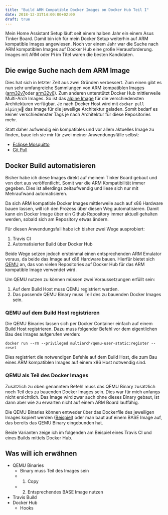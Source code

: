 ```yaml
---
title: "Build ARM Compatible Docker Images on Docker Hub Teil I"
date: 2018-12-31T14:00:00+02:00
draft: true
---
```


Mein Home Assistant Setup läuft seit einem halben Jahr ein einem Asus Tinker Board. Damit bin ich für mein Docker Setup weiterhin auf ARM kompatible Images angewiesen. Noch vor einem Jahr war die Suche nach ARM kompatiblen Images auf Docker Hub eine große Herausforderung. Images mit ARM oder Pi im Titel waren die besten Kandidaten. 

## Die ewige Suche nach dem ARM Image

Dies hat sich in letzter Zeit aus zwei Gründen verbessert. Zum einen gibt es nun sehr umfangreiche Sammlungen von ARM kompatiblen Images ([arm32v7](https://hub.docker.com/u/arm32v7/)oder [arm32v6](https://hub.docker.com/u/arm32v6)). Zum anderen unterstützt Docker Hub mittlerweile Multi-Arch Images. So ist das [alpine Image](https://hub.docker.com/_/alpine) für die verschiedensten Architekturen verfügbar. Je nach Docker Host wird mit `docker pull alpine` das Image für die jeweilige Architektur geladen. Somit bedarf es keiner verschiedenster Tags je nach Architektur für diese Repositories mehr. 

Statt daher aufwendig ein kompatibles und vor allem aktuelles Image zu finden, baue ich sie mir für zwei meiner Anwendungsfälle selbst:
- [Eclipse Mosquitto](https://cloud.docker.com/repository/docker/tribunex/mosquitto-pi)
- [Git Pull](https://cloud.docker.com/repository/docker/tribunex/git-pull-pi)

## Docker Build automatisieren

Bisher habe ich diese Images direkt auf meinem Tinker Board gebaut und von dort aus veröffentlicht. Somit war die ARM Kompatibilität immer gegeben. Dies ist allerdings zeitaufwendig und liese sich nur mit Mehraufwand automatisieren. 

Da sich ARM kompatible Docker Images mittlerweile auch auf x86 Hardware bauen lassen, will ich den Prozess über diesen Weg automatisieren. Damit kann ein Docker Image über ein Github Repository immer aktuell gehalten werden, sobald sich am Repository etwas ändern.

Für diesen Anwendungsfall habe ich bisher zwei Wege ausprobiert:

1. Travis CI
2. Automatisierter Build über Docker Hub

Beide Wege setzen jedoch ersteinmal einen entsprechenden ARM Emulator voraus, da beide das Image auf x86 Hardware bauen. Hierfür bietet sich [QEMU](https://www.qemu.org) an, das von vielen Repositories auf Docker Hub für das ARM kompatible Image verwendet wird. 

Um QEMU nutzen zu können müssen zwei Voraussetzungen erfüllt sein:

1. Auf dem Build Host muss QEMU registriert werden.
2. Das passende QEMU Binary muss Teil des zu bauenden Docker Images sein.

### QEMU auf dem Build Host registrieren
Die QEMU Binaries lassen sich per Docker Container einfach auf einem Build Host registrieren. Dazu muss folgender Befehl vor dem eigentlichen Bau des Images aufgerufen werden:

    docker run --rm --privileged multiarch/qemu-user-static:register --reset

Dies registriert die notwendigen Befehle auf dem Build Host, die zum Bau eines ARM kompatiblen Images auf einem x86 Host notwendig sind. 

### QEMU als Teil des Docker Images
Zusätzlich zu oben genanntem Befehl muss das QEMU Binary zusätzlich noch Teil des zu bauenden Docker Images sein. Dies war für mich anfangs nicht ersichtlich. Das Image wird zwar auch ohne dieses Binary gebaut, ist dann aber wie zu erwarten nicht auf einem ARM Board lauffähig. 

Die QEMU Binaries können entweder über das Dockerfile des jeweiligen Images kopiert werden ([Beispiel](https://github.com/davidecavestro/mariadb-docker-armhf/blob/756c3f31a117341896c37976640055fb43d5b004/Dockerfile#L3)) oder man baut auf einem BASE Image auf, das bereits das QEMU Binary eingebunden hat.

Beide Varianten zeige ich im folgenden am Beispiel eines Travis CI und eines Builds mittels Docker Hub.




## Was will ich erwähnen

- QEMU Binaries
  - Binary muss Teil des Images sein
  - 1. Copy
  - 2. Entsprechendes BASE Image nutzen
- Travis Build
- Docker Hub 
  - Hooks










